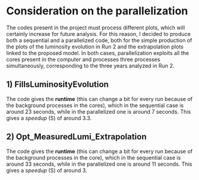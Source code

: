 # Consideration on the parallelization
The codes present in the project must process different plots, which will certainly increase for future analysis. For this reason, I decided to produce both a sequential and a parallelized code, both for the simple production of the plots of the luminosity evolution in Run 2 and the extrapolation plots linked to the proposed model. In both cases, parallelization exploits all the cores present in the computer and processes three processes simultaneously, corresponding to the three years analyzed in Run 2.

## 1) FillsLuminosityEvolution
The code gives the **runtime** (this can change a bit for every run because of the background processes in the cores), which in the sequential case is around 23 seconds, while in the parallelized one is around 7 seconds. This gives a _speedup_ (S) of around 3.3.

## 2) Opt_MeasuredLumi_Extrapolation
The code gives the **runtime** (this can change a bit for every run because of the background processes in the core), which in the sequential case is around 33 seconds, while in the parallelized one is around 11 seconds. This gives a _speedup_ (S) of around 3.
